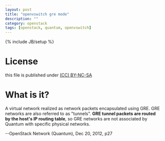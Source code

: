 ```yaml
---
layout: post
title: "openvswitch gre mode"
description: ""
category: openstack
tags: [openstack, quantum, openvswitch]
---
```

{% include JB/setup %}
# License
this file is published under [(CC) BY-NC-SA](http://creativecommons.org/licenses/by-nc-sa/3.0/)

# What is it?
A virtual network realized as network packets encapsulated using GRE. GRE networks are also referred to as "tunnels". **GRE tunnel packets are routed by the host's IP routing table**, so GRE networks are not associated by Quantum with specific physical networks.

--OpenStack Network (Quantum), Dec 20, 2012, p27

